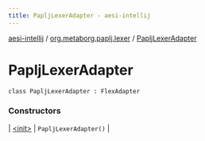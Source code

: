 ```yaml
---
title: PapljLexerAdapter - aesi-intellij
---
```


[aesi-intellij](../../index.html) / [org.metaborg.paplj.lexer](../index.html) / [PapljLexerAdapter](.)

# PapljLexerAdapter

`class PapljLexerAdapter : FlexAdapter`

### Constructors

| [&lt;init&gt;](-init-.html) | `PapljLexerAdapter()` |

